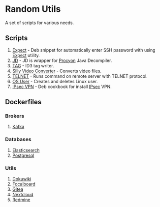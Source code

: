 # Random Utils
A set of scripts for various needs.  

## Scripts
1. [Expect](scripts/expect) - Deb snippet for automatically enter SSH password with using [Expect](https://en.wikipedia.org/wiki/Expect) utility.  
2. [JD](scripts/java/decompiler) - JD is wrapper for [Procyon](http://manpages.ubuntu.com/manpages/bionic/man1/procyon.1.html) Java Decompiler.  
3. [TAG](scripts/multimedia/mp3/tag) - ID3 tag writer.  
4. [Silly Video Converter](scripts/multimedia/video/convert) - Converts video files.  
5. [TELNET](scripts/telnet) - Runs command on remote server with TELNET protocol.  
6. [OS User](scripts/user) - Creates and deletes Linux user.  
7. [IPsec VPN](scripts/vpn/ipsec) - Deb cookbook for install [IPsec](https://en.wikipedia.org/wiki/IPsec) VPN.  

## Dockerfiles

### Brokers
1. [Kafka](dockerfiles/broker/kafka)

### Databases
1. [Elasticsearch](dockerfiles/db/elasticsearch)  
2. [Postgresql](dockerfiles/db/postgresql)  

### Utils
1. [Dokuwiki](dockerfiles/utils/dokuwiki)  
2. [Focalboard](dockerfiles/utils/focalboard)  
3. [Gitea](dockerfiles/utils/gitea)  
4. [Nextcloud](dockerfiles/utils/nextcloud)  
5. [Redmine](dockerfiles/utils/redmine)  
